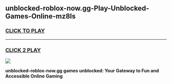 
## unblocked-roblox-now.gg-Play-Unblocked-Games-Online-mz8ls
<h3>
<a href="https://premium76.site?title=unblocked-roblox-now.gg&ref=25A">CLICK TO PLAY</a></h3>
<hr>

<h3>
<a href="https://premium76.site?title=unblocked-roblox-now.gg&ref=25A">CLICK 2 PLAY</a>
  
</h3>

<a href="https://premium76.site?title=unblocked-roblox-now.gg&ref=25A"><img src="https://clearcache.store/games.png"></a>


**unblocked-roblox-now.gg games unblocked: Your Gateway to Fun and Accessible Online Gaming**
